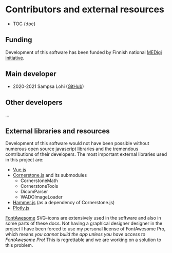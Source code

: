 <h1>Contributors and external resources</h1>

* TOC
{:toc}

## Funding

Development of this software has been funded by Finnish national [MEDigi initiative](https://www.medigi.fi/).

## Main developer
- 2020-2021 Sampsa Lohi ([GitHub](https://github.com/sam-19))

## Other developers

...

## External libraries and resources

Development of this software would not have been possible without numerous open source javascript libraries and the tremendous contributions of their developers. The most important external libraries used in this project are:
- [Vue.js](https://vuejs.org) 
- [Cornerstone.js](https://cornerstonejs.org/) and its submodules
  - CornerstoneMath
  - CornerstoneTools
  - DicomParser
  - WADOImageLoader
- [Hammer.js](https://hammerjs.github.io/) (as a dependency of Cornerstone.js)
- [Plotly.js](https://plotly.com/javascript/)

[FontAwesome](https://fontawesome.com/) SVG-icons are extensively used in the software and also in some parts of these docs. Not having a graphical designer designer in the project I have been forced to use my personal license of FontAwesome Pro, which means _you cannot build the app unless you have access to FontAwesome Pro!_ This is regrettable and we are working on a solution to this problem.
